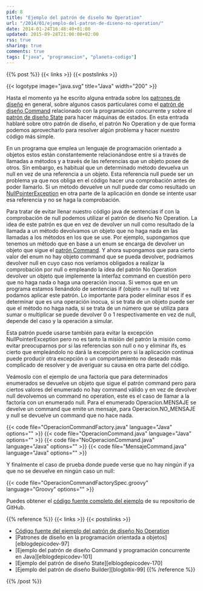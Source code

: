 ```yaml
---
pid: 8
title: "Ejemplo del patrón de diseño No Operation"
url: "/2014/01/ejemplo-del-patron-de-diseno-no-operation/"
date: 2014-01-24T16:48:40+01:00
updated: 2015-09-28T21:00:00+02:00
rss: true
sharing: true
comments: true
tags: ["java", "programacion", "planeta-codigo"]
---
```


{{% post %}}
{{< links >}}
{{< postslinks >}}

{{< logotype image="java.svg" title="Java" width="200" >}}

Hasta el momento ya he escrito alguna entrada sobre los [patrones de diseño](https://elblogdepicodev.blogspot.com.es/2012/03/patrones-de-diseno-en-la-programacion.html) en general, sobre algunos casos particulares como el [patrón de diseño Command](https://elblogdepicodev.blogspot.com.es/2012/04/ejemplo-del-patron-de-diseno-command-y.html) relacionado con la programación concurrente y sobre el [patrón de diseño State](https://elblogdepicodev.blogspot.com.es/2013/08/ejemplo-del-patron-de-diseno-state.html) para hacer máquinas de estados. En esta entrada hablaré sobre otro patrón de diseño, el patrón No Operation y de que forma podemos aprovecharlo para resolver algún problema y hacer nuestro código más simple.

En un programa que emplea un lenguaje de programación orientado a objetos estos están constantemente relacionándose entre si a través de llamadas a métodos y a través de las referencias que un objeto posee de otros. Sin embargo, es habitual que un determinado método devuelva un null en vez de una referencia a un objeto. Esta referencia null puede ser un problema ya que nos obliga en el código hacer una comprobación antes de poder llamarlo. Si un método devuelve un null puede dar como resultado un [NullPointerException](https://docs.oracle.com/javase/7/docs/api/java/lang/NullPointerException.html) en otra parte de la aplicación en donde se intente usar esa referencia y no se haga la comprobación.

Para tratar de evitar llenar nuestro código java de sentencias if con la comprobación de null podemos utilizar el patrón de diseño No Operation. La idea de este patrón es que en vez de devolver un null como resultado de la llamada a un método devolvamos un objeto que no haga nada en las llamadas a los métodos en los que se use. Por ejemplo, supongamos que tenemos un método que en base a un enum se encarga de devolver un objeto que sigue el [patrón Command](https://elblogdepicodev.blogspot.com.es/2012/04/ejemplo-del-patron-de-diseno-command-y.html). Y ahora supongamos que para cierto valor del enum no hay objeto command que se pueda devolver, podríamos devolver null en cuyo caso nos veríamos obligados a realizar la comprobación por null o empleando la idea del patrón No Operation devolver un objeto que implemente la interfaz command en cuestión pero que no haga nada o haga una operación inocua. Si vemos que en un programa estamos llenándolo de sentencias if (objeto == null) tal vez podamos aplicar este patrón. Lo importante para poder eliminar esos if es determinar que es una operación inocua, si se trata de un objeto puede ser que el método no haga nada, si se trata de un número que se utiliza para sumar o multiplicar se puede devolver 0 o 1 respectivamente en vez de null, depende del caso y la operación a simular.

Esta patrón puede usarse también para evitar la excepción NullPointerException pero no es tanto la misión del patrón la misión como evitar preocuparnos por si las referencias son null o no y eliminar ifs, es cierto que empleándolo no dará la excepción pero si la aplicación continua puede producir otra excepción o un comportamiento no deseado más complicado de resolver y de averiguar su causa en otra parte del código.

Veámoslo con el ejemplo de una factoría que para determinados enumerados se devuelve un objeto que sigue el patrón command pero para ciertos valores del enumerado no hay command válido y en vez de devolver null devolvemos un command no operation, este es el caso de llamar a la factoría con un enumerado null. Para el enumerado Operacion.MENSAJE se develve un command que emite un mensaje, para Operacion.NO_MENSAJE y null se devuelve un command que no hace nada.

{{< code file="OperacionCommandFactory.java" language="Java" options="" >}}
{{< code file="OperacionCommand.java" language="Java" options="" >}}
{{< code file="NoOperacionCommand.java" language="Java" options="" >}}
{{< code file="MensajeCommand.java" language="Java" options="" >}}

Y finalmente el caso de prueba donde puede verse que no hay ningún if ya que no se devuelve en ningún caso un null:

{{< code file="OperacionCommandFactorySpec.groovy" language="Groovy" options="" >}}

Puedes obtener el [código fuente completo del ejemplo](https://github.com/picodotdev/blog-ejemplos/tree/master/PatronNoOperation) de su repositorio de GitHub.

{{% reference %}}
{{< links >}}
{{< postslinks >}}
* [Código fuente del ejemplo del patrón de diseño No Operation](https://github.com/picodotdev/blog-ejemplos/tree/master/PatronNoOperation)
* [Patrones de diseño en la programación orientada a objetos][elblogdepicodev-97]
* [Ejemplo del patrón de diseño Command y programación concurrente en Java][elblogdepicodev-101]
* [Ejemplo del patrón de diseño State][elblogdepicodev-170]
* [Ejemplo del patrón de diseño Builder][blogbitix-99]
{{% /reference %}}

{{% /post %}}
